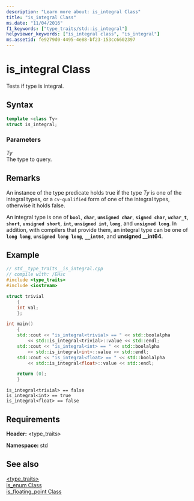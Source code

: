 ```yaml
---
description: "Learn more about: is_integral Class"
title: "is_integral Class"
ms.date: "11/04/2016"
f1_keywords: ["type_traits/std::is_integral"]
helpviewer_keywords: ["is_integral class", "is_integral"]
ms.assetid: fe9279d0-4495-4e88-bf23-153cc6602397
---
```

# is_integral Class

Tests if type is integral.

## Syntax

```cpp
template <class Ty>
struct is_integral;
```

### Parameters

*Ty*\
The type to query.

## Remarks

An instance of the type predicate holds true if the type *Ty* is one of the integral types, or a `cv-qualified` form of one of the integral types, otherwise it holds false.

An integral type is one of **`bool`**, **`char`**, **`unsigned char`**, **`signed char`**, **`wchar_t`**, **`short`**, **`unsigned short`**, **`int`**, **`unsigned int`**, **`long`**, and **`unsigned long`**. In addition, with compilers that provide them, an integral type can be one of **`long long`**, **`unsigned long long`**, **`__int64`**, and **unsigned __int64**.

## Example

```cpp
// std__type_traits__is_integral.cpp
// compile with: /EHsc
#include <type_traits>
#include <iostream>

struct trivial
    {
    int val;
    };

int main()
    {
    std::cout << "is_integral<trivial> == " << std::boolalpha
        << std::is_integral<trivial>::value << std::endl;
    std::cout << "is_integral<int> == " << std::boolalpha
        << std::is_integral<int>::value << std::endl;
    std::cout << "is_integral<float> == " << std::boolalpha
        << std::is_integral<float>::value << std::endl;

    return (0);
    }
```

```Output
is_integral<trivial> == false
is_integral<int> == true
is_integral<float> == false
```

## Requirements

**Header:** \<type_traits>

**Namespace:** std

## See also

[<type_traits>](../standard-library/type-traits.md)\
[is_enum Class](../standard-library/is-enum-class.md)\
[is_floating_point Class](../standard-library/is-floating-point-class.md)
